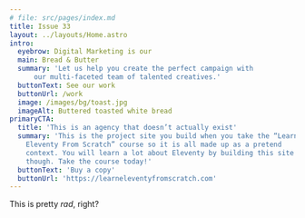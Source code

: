 ```yaml
---
# file: src/pages/index.md
title: Issue 33
layout: ../layouts/Home.astro
intro:
  eyebrow: Digital Marketing is our
  main: Bread & Butter
  summary: 'Let us help you create the perfect campaign with 
	  our multi-faceted team of talented creatives.'
  buttonText: See our work
  buttonUrl: /work
  image: /images/bg/toast.jpg
  imageAlt: Buttered toasted white bread
primaryCTA:
  title: 'This is an agency that doesn’t actually exist'
  summary: 'This is the project site you build when you take the “Learn
    Eleventy From Scratch” course so it is all made up as a pretend
    context. You will learn a lot about Eleventy by building this site
    though. Take the course today!'
  buttonText: 'Buy a copy'
  buttonUrl: 'https://learneleventyfromscratch.com'
---
```


This is pretty _rad_, right?
